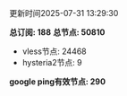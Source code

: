更新时间2025-07-31 13:29:30

**总订阅: 188**
**总节点: 50810**
- vless节点: 24468
- hysteria2节点: 9

**google ping有效节点: 290**
